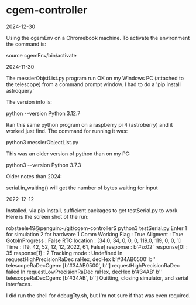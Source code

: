# cgem-controller

2024-12-30

Using the cgemEnv on a Chromebook machine. To activate the environment
the command is:

source cgemEnv/bin/activate



2024-11-30

The messierObjstList.py program run OK on my Windows PC (attached to the telescope) from a command prompt window.
I had to do a 'pip install astroquery'

The version info is:

python --version
Python 3.12.7

Ran this same python program on a raspberry pi 4 (astroberry) and it worked
just find. The command for running it was:

python3 messierObjectList.py

This was an older version of python than on my PC:

python3 --version
Python 3.7.3

Older notes than 2024:

serial.in_waiting() will get the number of bytes waiting for input

2022-12-12

Installed, via pip install, sufficient packages to get testSerial.py to
work. Here is the screen shot of the run:

robsteele49@penguin:~/git/cgem-controller$ python3 testSerial.py 
Enter 1 for simulation 2 for hardware 1
Comm Working Flag :  True
Aligment          :  True
GotoInProgress    :  False
RTC location      :  [34.0, 34, 0, 0, 0, 119.0, 119, 0, 0, 1]
Time              :  [19, 42, 52, 12, 12, 2022, 61, False]
response :  b'#\x02'
response[0] :  35
response[1] :  2
Tracking mode     :  Undefined
In requestHighPrecisionRaDec
raHex, decHex  b'#34AB0500'   b''
telescopeRaDecCgem:  [b'#34AB0500', b'']
requestHighPrecisionRaDec failed
In requestLowPrecisionRaDec
raHex, decHex  b'#34AB'   b''
telescopeRaDecCgem:  [b'#34AB', b'']
Quitting, closing simulator, and serial interfaces.

I did run the shell for debugTty.sh, but I'm not sure if that was even
required.

